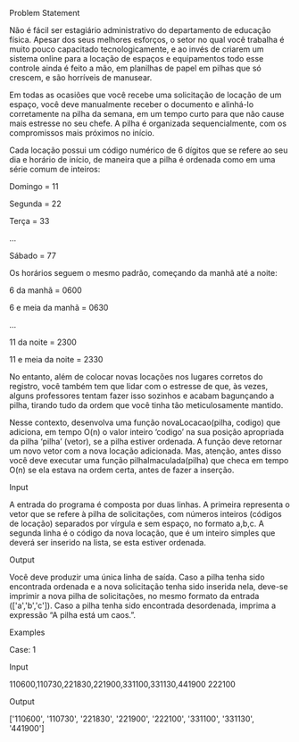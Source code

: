 Problem Statement

Não é fácil ser estagiário administrativo do departamento de educação física. Apesar dos seus melhores esforços, o setor no qual você trabalha é muito pouco capacitado tecnologicamente, e ao invés de criarem um sistema online para a locação de espaços e equipamentos todo esse controle ainda é feito a mão, em planilhas de papel em pilhas que só crescem, e são horríveis de manusear.

Em todas as ocasiões que você recebe uma solicitação de locação de um espaço, você deve manualmente receber o documento e alinhá-lo corretamente na pilha da semana, em um tempo curto para que não cause mais estresse no seu chefe. A pilha é organizada sequencialmente, com os compromissos mais próximos no início.

Cada locação possui um código numérico de 6 dígitos que se refere ao seu dia e horário de início, de maneira que a pilha é ordenada como em uma série comum de inteiros:

Domingo = 11

Segunda = 22

Terça = 33

…

Sábado = 77

Os horários seguem o mesmo padrão, começando da manhã até a noite:

6 da manhã = 0600

6 e meia da manhã = 0630

…

11 da noite = 2300

11 e meia da noite = 2330

No entanto, além de colocar novas locações nos lugares corretos do registro, você também tem que lidar com o estresse de que, às vezes, alguns professores tentam fazer isso sozinhos e acabam bagunçando a pilha, tirando tudo da ordem que você tinha tão meticulosamente mantido.

Nesse contexto, desenvolva uma função novaLocacao(pilha, codigo) que adiciona, em tempo O(n) o valor inteiro ‘codigo’ na sua posição apropriada da pilha ‘pilha’ (vetor), se a pilha estiver ordenada. A função deve retornar um novo vetor com a nova locação adicionada. Mas, atenção, antes disso você deve executar uma função pilhaImaculada(pilha) que checa em tempo O(n) se ela estava na ordem certa, antes de fazer a inserção.

Input

A entrada do programa é composta por duas linhas. A primeira representa o vetor que se refere à pilha de solicitações, com números inteiros (códigos de locação) separados por vírgula e sem espaço, no formato a,b,c. A segunda linha é o código da nova locação, que é um inteiro simples que deverá ser inserido na lista, se esta estiver ordenada.

Output

Você deve produzir uma única linha de saída. Caso a pilha tenha sido encontrada ordenada e a nova solicitação tenha sido inserida nela, deve-se imprimir a nova pilha de solicitações, no mesmo formato da entrada (['a','b','c']). Caso a pilha tenha sido encontrada desordenada, imprima a expressão “A pilha está um caos.”.

Examples

Case: 1

Input

110600,110730,221830,221900,331100,331130,441900 222100

Output

['110600', '110730', '221830', '221900', '222100', '331100', '331130', '441900']
